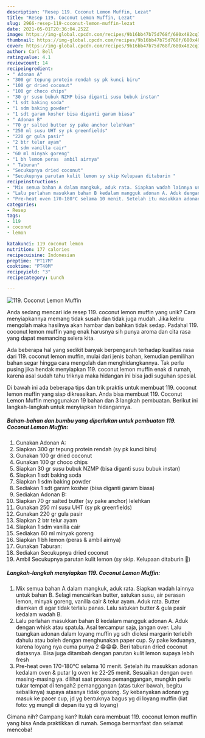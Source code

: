 ```yaml
---
description: "Resep 119. Coconut Lemon Muffin, Lezat"
title: "Resep 119. Coconut Lemon Muffin, Lezat"
slug: 2966-resep-119-coconut-lemon-muffin-lezat
date: 2021-05-01T20:36:04.252Z
image: https://img-global.cpcdn.com/recipes/9b16bb47b75d768f/680x482cq70/119-coconut-lemon-muffin-foto-resep-utama.jpg
thumbnail: https://img-global.cpcdn.com/recipes/9b16bb47b75d768f/680x482cq70/119-coconut-lemon-muffin-foto-resep-utama.jpg
cover: https://img-global.cpcdn.com/recipes/9b16bb47b75d768f/680x482cq70/119-coconut-lemon-muffin-foto-resep-utama.jpg
author: Carl Bell
ratingvalue: 4.1
reviewcount: 14
recipeingredient:
- " Adonan A"
- "300 gr tepung protein rendah sy pk kunci biru"
- "100 gr dried coconut"
- "100 gr choco chips"
- "30 gr susu bubuk NZMP bisa diganti susu bubuk instan"
- "1 sdt baking soda"
- "1 sdm baking powder"
- "1 sdt garam kosher bisa diganti garam biasa"
- " Adonan B"
- "70 gr salted butter sy pake anchor lelehkan"
- "250 ml susu UHT sy pk greenfields"
- "220 gr gula pasir"
- "2 btr telur ayam"
- "1 sdm vanilla cair"
- "60 ml minyak goreng"
- "1 bh lemon peras  ambil airnya"
- " Taburan"
- "Secukupnya dried coconut"
- "Secukupnya parutan kulit lemon sy skip Kelupaan ditaburin "
recipeinstructions:
- "Mix semua bahan A dalam mangkuk, aduk rata. Siapkan wadah lainnya untuk bahan B. Selagi mencairkan butter, satukan susu, air perasan lemon, minyak goreng, vanilla cair &amp; telur ayam. Aduk rata. Butter diamkan dl agar tidak terlalu panas. Lalu satukan butter &amp; gula pasir kedalam wadah B."
- "Lalu perlahan masukkan bahan B kedalam mangguk adonan A. Aduk dengan whisk atau spatula. Asal tercampur saja, jangan over. Lalu tuangkan adonan dalam loyang muffin yg sdh diolesi margarin terlebih dahulu atau boleh dengan menghunakan paper cup. Sy pake keduanya, karena loyang nya cuma punya 2 😁😁😁. Beri taburan dried coconut diatasnya. Bisa juga ditambah dengan parutan kulit lemon supaya lebih fresh"
- "Pre-heat oven 170-180°C selama 10 menit. Setelah itu masukkan adonan kedalam oven &amp; putar lg oven ke 22-25 menit. Sesuaikan dengan oven masing-masing ya. dilihat saat proses pemanggangan, mungkin perlu tukar tempat di tengah2 pemanggangan (atas tuker bawah, begitu sebaliknya) supaya atasnya tidak gosong. Sy kebanyakan adonan yg masuk ke paoer cup, jd yg bentuknya bagus yg di loyang muffin (liat foto: yg mungil di depan itu yg di loyang)"
categories:
- Resep
tags:
- 119
- coconut
- lemon

katakunci: 119 coconut lemon 
nutrition: 177 calories
recipecuisine: Indonesian
preptime: "PT17M"
cooktime: "PT40M"
recipeyield: "3"
recipecategory: Lunch

---
```



![119. Coconut Lemon Muffin](https://img-global.cpcdn.com/recipes/9b16bb47b75d768f/680x482cq70/119-coconut-lemon-muffin-foto-resep-utama.jpg)

Anda sedang mencari ide resep 119. coconut lemon muffin yang unik? Cara menyiapkannya memang tidak susah dan tidak juga mudah. Jika keliru mengolah maka hasilnya akan hambar dan bahkan tidak sedap. Padahal 119. coconut lemon muffin yang enak harusnya sih punya aroma dan cita rasa yang dapat memancing selera kita.



Ada beberapa hal yang sedikit banyak berpengaruh terhadap kualitas rasa dari 119. coconut lemon muffin, mulai dari jenis bahan, kemudian pemilihan bahan segar hingga cara mengolah dan menghidangkannya. Tak perlu pusing jika hendak menyiapkan 119. coconut lemon muffin enak di rumah, karena asal sudah tahu triknya maka hidangan ini bisa jadi suguhan spesial.


Di bawah ini ada beberapa tips dan trik praktis untuk membuat 119. coconut lemon muffin yang siap dikreasikan. Anda bisa membuat 119. Coconut Lemon Muffin menggunakan 19 bahan dan 3 langkah pembuatan. Berikut ini langkah-langkah untuk menyiapkan hidangannya.

<!--inarticleads1-->

##### Bahan-bahan dan bumbu yang diperlukan untuk pembuatan 119. Coconut Lemon Muffin:

1. Gunakan  Adonan A:
1. Siapkan 300 gr tepung protein rendah (sy pk kunci biru)
1. Gunakan 100 gr dried coconut
1. Gunakan 100 gr choco chips
1. Siapkan 30 gr susu bubuk NZMP (bisa diganti susu bubuk instan)
1. Siapkan 1 sdt baking soda
1. Siapkan 1 sdm baking powder
1. Sediakan 1 sdt garam kosher (bisa diganti garam biasa)
1. Sediakan  Adonan B:
1. Siapkan 70 gr salted butter (sy pake anchor) lelehkan
1. Gunakan 250 ml susu UHT (sy pk greenfields)
1. Gunakan 220 gr gula pasir
1. Siapkan 2 btr telur ayam
1. Siapkan 1 sdm vanilla cair
1. Sediakan 60 ml minyak goreng
1. Siapkan 1 bh lemon (peras &amp; ambil airnya)
1. Gunakan  Taburan:
1. Sediakan Secukupnya dried coconut
1. Ambil Secukupnya parutan kulit lemon (sy skip. Kelupaan ditaburin 😬)




<!--inarticleads2-->

##### Langkah-langkah menyiapkan 119. Coconut Lemon Muffin:

1. Mix semua bahan A dalam mangkuk, aduk rata. Siapkan wadah lainnya untuk bahan B. Selagi mencairkan butter, satukan susu, air perasan lemon, minyak goreng, vanilla cair &amp; telur ayam. Aduk rata. Butter diamkan dl agar tidak terlalu panas. Lalu satukan butter &amp; gula pasir kedalam wadah B.
1. Lalu perlahan masukkan bahan B kedalam mangguk adonan A. Aduk dengan whisk atau spatula. Asal tercampur saja, jangan over. Lalu tuangkan adonan dalam loyang muffin yg sdh diolesi margarin terlebih dahulu atau boleh dengan menghunakan paper cup. Sy pake keduanya, karena loyang nya cuma punya 2 😁😁😁. Beri taburan dried coconut diatasnya. Bisa juga ditambah dengan parutan kulit lemon supaya lebih fresh
1. Pre-heat oven 170-180°C selama 10 menit. Setelah itu masukkan adonan kedalam oven &amp; putar lg oven ke 22-25 menit. Sesuaikan dengan oven masing-masing ya. dilihat saat proses pemanggangan, mungkin perlu tukar tempat di tengah2 pemanggangan (atas tuker bawah, begitu sebaliknya) supaya atasnya tidak gosong. Sy kebanyakan adonan yg masuk ke paoer cup, jd yg bentuknya bagus yg di loyang muffin (liat foto: yg mungil di depan itu yg di loyang)




Gimana nih? Gampang kan? Itulah cara membuat 119. coconut lemon muffin yang bisa Anda praktikkan di rumah. Semoga bermanfaat dan selamat mencoba!
